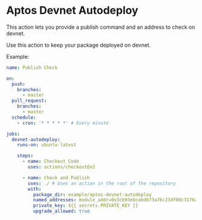 # Aptos Devnet Autodeploy

This action lets you provide a publish command and an address to check on devnet.

Use this action to keep your package deployed on devnet.

Example:

```yaml
name: Publish Check

on:
  push:
    branches:
      - master
  pull_request:
    branches:
      - master
  schedule:
    - cron: '* * * * *' # Every minute

jobs:
  devnet-autodeploy:
    runs-on: ubuntu-latest

    steps:
      - name: Checkout Code
        uses: actions/checkout@v2

      - name: Check and Publish
        uses: ./ # Uses an action in the root of the repository
        with:
          package_dir: example/aptos-devnet-autodeploy
          named_addresses: module_addr=0x3cb93ebcabdb73a76c23df00c3176a14efe64b948ca4b319f88561068e77df2d
          private_key: ${{ secrets.PRIVATE_KEY }}
          upgrade_allowed: true

```
